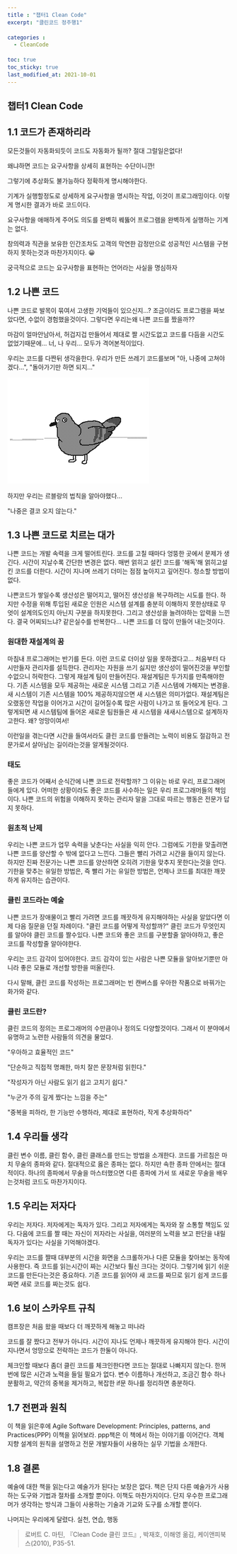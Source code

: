 ```yaml
---
title : "챕터1 Clean Code"
excerpt: "클린코드 정주행1"

categories :
  - CleanCode

toc: true
toc_sticky: true
last_modified_at: 2021-10-01 
---
```


## 챕터1 Clean Code

## 1.1 코드가 존재하리라

모든것들이 자동화되듯이 코드도 자동화가 될까? 절대 그럴일은없다!

왜냐하면 코드는 요구사항을 상세히 표현하는 수단이니깐!

그렇기에 추상화도 불가능하다 정확하게 명시해야한다.

기계가 실행할정도로 상세하게 요구사항을 명시하는 작업, 이것이 프로그래밍이다. 이렇게 명시한 결과가 바로 코드이다.

요구사항을 애매하게 주어도 의도를 완벽히 꿰뚫어 프로그램을 완벽하게 실행하는 기계는 없다.

창의력과 직관을 보유한 인간조차도 고객의 막연한 감정만으로 성공적인 시스템을 구현하지 못하는것과 마찬가지이다. 😀

궁극적으로 코드는 요구사항을 표현하는 언어라는 사실을 명심하자

## 1.2 나쁜 코드

나쁜 코드로 발목이 묶여서 고생한 기억들이 있으신지...? 조금이라도 프로그램을 짜보았다면, 수없이 경험했을것이다. 그렇다면 우리는왜 나쁜 코드를 짰을까??

마감이 얼마안남아서, 허겁지겁 만들어서 제대로 짤 시간도없고 코드를 다듬을 시간도 없었기때문에... 너, 나 우리... 모두가 격어본적이있다.

우리는 코드를 다짠뒤 생각을한다. 우리가 만든 쓰레기 코드를보며 "아, 나중에 고쳐야겠다...", "돌아가기만 하면 되지..."

![dove.gif](/assets/images/dove.gif?raw=true)

하지만 우리는 르블랑의 법칙을 알아야했다...

"나중은 결코 오지 않는다."

## 1.3 나쁜 코드로 치르는 대가

나쁜 코드는 개발 속력을 크게 떨어트린다. 코드를 고칠 때마다 엉뚱한 곳에서 문제가 생긴다. 시간이 지날수록 간단한 변경은 없다. 매번 얽히고 설킨 코드를 '해독'해 얽히고설킨 코드를 더한다. 시간이 지나며 쓰레기 더미는 점점 높아지고 깊어진다. 청소할 방법이 없다.

나쁜코드가 쌓일수록 생산성은 떨어지고, 떨어진 생산성을 복구하려는 시도를 한다. 하지만 수정을 위해 투입된 새로운 인원은 시스템 설계를 충분히 이해하지 못한상태로 무엇이 설계의도인지 아닌지 구분을 하지못한다. 그리고 생산성을 늘려야하는 압력을 느낀다. 결국 어찌되느냐? 같은실수를 반복한다... 나쁜 코드를 더 많이 만들어 내는것이다.

### 원대한 재설계의 꿈

마침내 프로그래머는 반기를 든다. 이런 코드로 더이상 일을 못하겠다고... 처음부터 다시만들자 관리자를 설득한다. 관리자는 자원을 쓰기 싫지만 생산성이 떨어진것을 부인할수없으니 허락한다. 그렇게 재설계 팀이 만들어진다. 재설계팀은 두가지를 만족해야한다. 기존 시스템을 모두 제공하는 새로운 시스템 그리고 기존 시스템에 가해지는 변경을. 새 시스템이 기존 시스템을 100% 제공하지않으면 새 시스템은 의미가없다. 재설계팀은 오랬동안 작업을 이어가고 시간이 길어질수록 많은 사람이 나가고 또 들어오게 된다. 그렇게되면 새 시스템팀에 들어온 새로운 팀원들은 새 시스템을 새새시스템으로 설계하자고한다. 왜? 엉망이여서!

이런일을 겪는다면 시간을 들여서라도 클린 코드를 만들려는 노력이 비용도 절감하고 전문가로서 살아남는 길이라는것을 알게될것이다.

### 태도

좋은 코드가 어째서 순식간에 나쁜 코드로 전락할까? 그 이유는 바로 우리, 프로그래머들에게 있다. 어떠한 상황이라도 좋은 코드를 사수하는 일은 우리 프로그래머들의 책임이다. 나쁜 코드의 위험을 이해하지 못하는 관리자 말을 그대로 따르는 행동은 전문가 답지 못하다.

### 원초적 난제

우리는 나쁜 코드가 업무 속력을 낮춘다는 사실을 익히 안다. 그럼에도 기한을 맞출려면 나쁜 코드를 양산할 수 밖에 없다고 느낀다. 그들은 빨리 가려고 시간을 들이지 않는다. 하지만 진짜 전문가는 나쁜 코드를 양산하면 오히려 기한을 맞추지 못한다는것을 안다. 기한을 맞추는 유일한 방법은, 즉 빨리 가는 유일한 방법은, 언제나 코드를 최대한 깨끗하게 유지하는 습관이다.

### 클린 코드라는 예술

나쁜 코드가 장애물이고 빨리 가려면 코드를 깨끗하게 유지해야하는 사실을 알았다면 이제 다음 질문을 던질 차례이다. "클린 코드를 어떻게 작성할까?" 클린 코드가 무엇인지를 알아야 클린 코드를 짤수있다. 나쁜 코드와 좋은 코드를 구분할줄 알아야하고, 좋은 코드를 작성할줄 알아야한다.

우리는 코드 감각이 있어야한다. 코드 감각이 있는 사람은 나쁜 모듈을 알아보기뿐만 아니라 좋은 모듈로 개선할 방한을 떠올린다.

다시 말해, 클린 코드를 작성하는 프로그래머는 빈 캔버스를 우아한 작품으로 바꿔가는 화가와 같다.

### 클린 코드란?

클린 코드의 정의는 프로그래머의 수만큼이나 정의도 다양할것이다. 그래서 이 분야에서 유명하고 노련한 사람들의 의견을 물었다.

"우아하고 효율적인 코드"

"단순하고 직접적 명쾌한, 마치 잘쓴 문장처럼 읽힌다."

"작성자가 아닌 사람도 읽기 쉽고 고치기 쉽다."

"누군가 주의 깊게 짰다는 느낌을 주는"

"중복을 피하라, 한 기능만 수행하라, 제대로 표현하라, 작게 추상화하라"

## 1.4 우리들 생각

클린 변수 이름, 클린 함수, 클린 클래스를 만드는 방법을 소개한다. 코드를 가르침은 마치 무술의 종파와 같다. 절대적으로 옳은 종파는 없다. 하지만 속한 종파 안에서는 절대적이다. 하나의 종파에서 무술을 마스터했으면 다른 종파에 가서 또 새로운 무술을 배우는것처럼 코드도 마찬가지이다.

## 1.5 우리는 저자다

우리는 저자다. 저자에게는 독자가 있다. 그리고 저자에게는 독자와 잘 소통할 책임도 있다. 다음에 코드를 짤 때는 자신이 저자라는 사실을, 여러분의 노력을 보고 판단을 내릴 독자가 있다는 사실을 기억해야겠다.

우리는 코드를 짤때 대부분의 시간을 화면을 스크롤하거나 다른 모듈을 찾아보는 동작에 사용한다. 즉 코드를 읽는시간이 짜는 시간보다 훨신 크다는 것이다. 그렇기에 읽기 쉬운 코드를 만든다는것은 중요하다. 기존 코드를 읽어야 새 코드를 짜므로 읽기 쉽게 코드를 짜면 새로 코드를 짜는것도 쉽다.

## 1.6 보이 스카우트 규칙

캠프장은 처음 왔을 때보다 더 깨끗하게 해놓고 떠나라

코드를 잘 짰다고 전부가 아니다. 시간이 지나도 언제나 깨끗하게 유지해야 한다. 시간이 지나면서 엉망으로 전락하는 코드가 한둘이 아니다.

체크인할 때보다 좀더 클린 코드를 체크인한다면 코드는 절대로 나빠지지 않는다. 한꺼번에 많은 시간과 노력을 들일 필요가 없다. 변수 이름하나 개선하고, 조금긴 함수 하나 분활하고, 약간의 중복을 제거하고, 복잡한 if문 하나를 정리하면 충분하다.

## 1.7 전편과 원칙

이 책을 읽은후에 Agile Software Development: Principles, patterns, and Practices(PPP) 이책을 읽어보라. ppp책은 이 책에서 하는 이야기를 이어간다. 객체 지향 설계의 원칙을 설명하고 전문 개발자들이 사용하는 실무 기법을 소개한다.

## 1.8 결론

예술에 대한 책을 읽는다고 예술가가 된다는 보장은 없다. 책은 단지 다른 예술가가 사용하는 도구와 기법과 절차를 소개할 뿐이다. 이책도 마찬가지이다. 단지 우수한 프로그래머가 생각하는 방식과 그들이 사용하는 기술과 기교와 도구를 소개할 뿐이다.

나머지는 우리에게 달렸다. 실천, 연습, 행동

> 로버트 C. 마틴, 『Clean Code 클린 코드』, 박재호, 이해영 옮김, 케이앤피북스(2010), P35-51.
>